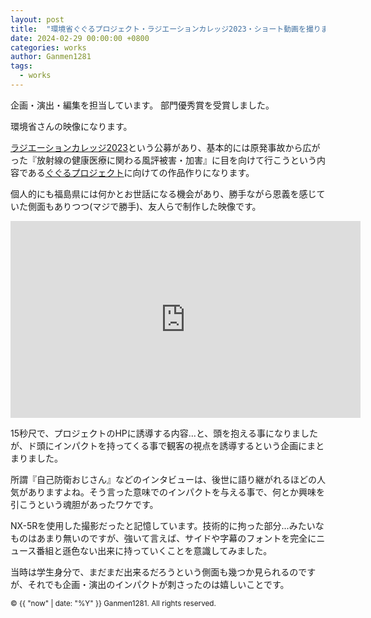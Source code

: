 ```yaml
---
layout: post
title:  "環境省ぐぐるプロジェクト・ラジエーションカレッジ2023・ショート動画を撮りました。"
date: 2024-02-29 00:00:00 +0800
categories: works
author: Ganmen1281
tags:
  - works
---
```

企画・演出・編集を担当しています。
部門優秀賞を受賞しました。

<!--description-->

環境省さんの映像になります。

[ラジエーションカレッジ2023]という公募があり、基本的には原発事故から広がった『放射線の健康医療に関わる風評被害・加害』に目を向けて行こうという内容である[ぐぐるプロジェクト]に向けての作品作りになります。

個人的にも福島県には何かとお世話になる機会があり、勝手ながら恩義を感じていた側面もありつつ(マジで勝手)、友人らで制作した映像です。

<iframe width="560" height="315" src="https://www.youtube.com/embed/TzNXZsyN8VI?si=X2WtoFqjf8LR9xka" title="YouTube video player" frameborder="0" allow="accelerometer; autoplay; clipboard-write; encrypted-media; gyroscope; picture-in-picture; web-share" referrerpolicy="strict-origin-when-cross-origin" allowfullscreen></iframe>

15秒尺で、プロジェクトのHPに誘導する内容...と、頭を抱える事になりましたが、ド頭にインパクトを持ってくる事で観客の視点を誘導するという企画にまとまりました。

所謂『自己防衛おじさん』などのインタビューは、後世に語り継がれるほどの人気がありますよね。そう言った意味でのインパクトを与える事で、何とか興味を引こうという魂胆があったワケです。

NX-5Rを使用した撮影だったと記憶しています。技術的に拘った部分...みたいなものはあまり無いのですが、強いて言えば、サイドや字幕のフォントを完全にニュース番組と遜色ない出来に持っていくことを意識してみました。

当時は学生身分で、まだまだ出来るだろうという側面も幾つか見られるのですが、それでも企画・演出のインパクトが刺さったのは嬉しいことです。

[ラジエーションカレッジ2023]: https://www.env.go.jp/chemi/rhm/portal/communicate/college/r5.html
[ぐぐるプロジェクト]:   https://www.env.go.jp/chemi/rhm/portal/communicate/
[jekyll-talk]: https://talk.jekyllrb.com/

<p><small>&copy; {{ "now" | date: "%Y" }} Ganmen1281. All rights reserved.</small></p>